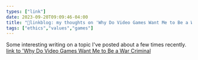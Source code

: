 ```yaml
---
types: ["link"]
date: 2023-09-20T09:09:46-04:00
title: "🔗linkblog: my thoughts on 'Why Do Video Games Want Me to Be a War Criminal: WIRED'"
tags: ["ethics","values","games"]
---
```

Some interesting writing on a topic I've posted about a few times recently.  [link to 'Why Do Video Games Want Me to Be a War Criminal](https://www.wired.com/story/why-do-video-games-want-me-to-be-a-war-criminal/)
